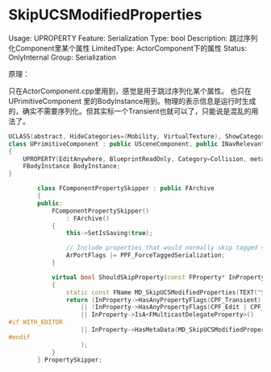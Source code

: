 # SkipUCSModifiedProperties

Usage: UPROPERTY
Feature: Serialization
Type: bool
Description: 跳过序列化Component里某个属性
LimitedType: ActorComponent下的属性
Status: OnlyInternal
Group: Serialization

原理：

只在ActorComponent.cpp里用到，感觉是用于跳过序列化某个属性。
也只在UPrimitiveComponent 里的BodyInstance用到。物理的表示信息是运行时生成的，确实不需要序列化。但其实标一个Transient也就可以了，只能说是混乱的用法了。

```cpp
UCLASS(abstract, HideCategories=(Mobility, VirtualTexture), ShowCategories=(PhysicsVolume), MinimalAPI)
class UPrimitiveComponent : public USceneComponent, public INavRelevantInterface, public IInterface_AsyncCompilation, public IPhysicsComponent
{
	UPROPERTY(EditAnywhere, BlueprintReadOnly, Category=Collision, meta=(ShowOnlyInnerProperties, SkipUCSModifiedProperties))
	FBodyInstance BodyInstance;
}

		class FComponentPropertySkipper : public FArchive
		{
		public:
			FComponentPropertySkipper()
				: FArchive()
			{
				this->SetIsSaving(true);

				// Include properties that would normally skip tagged serialization (e.g. bulk serialization of array properties).
				ArPortFlags |= PPF_ForceTaggedSerialization;
			}

			virtual bool ShouldSkipProperty(const FProperty* InProperty) const override
			{
				static const FName MD_SkipUCSModifiedProperties(TEXT("SkipUCSModifiedProperties"));
				return (InProperty->HasAnyPropertyFlags(CPF_Transient)
					|| !InProperty->HasAnyPropertyFlags(CPF_Edit | CPF_Interp)
					|| InProperty->IsA<FMulticastDelegateProperty>()
#if WITH_EDITOR
					|| InProperty->HasMetaData(MD_SkipUCSModifiedProperties)
#endif
					);
			}
		} PropertySkipper;
```